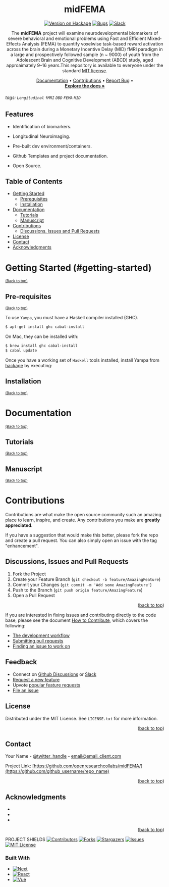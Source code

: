 <!-- Improved compatibility of back to top link -->
<a name="readme-top"></a>

<!-- PROJECT LOGO 
<br />
<div align="center">
  <a href="https://github.com/openresearchcollabs/midFEMA">
    <img src="img/logo.png" alt="Logo" width="80" height="80">
  </a>
  -->

<div align="center">

# midFEMA

[![Version on Hackage](https://img.shields.io/badge/any_text-you_like-blue)](https://xxxxx)
[![Bugs](https://img.shields.io/github/issues/microsoft/vscode/bug.svg)](https://github.com/microsoft/vscode/issues?utf8=✓&q=is%3Aissue+is%3Aopen+label%3Abug)
[![Slack](https://img.shields.io/badge/chat-on%20gitter-yellow.svg)](https://gitter.im/Microsoft/vscode)

  <p align="center">
  The <strong>midFEMA</strong> project will examine neurodevelopmental biomarkers of severe behavioral and emotional problems using Fast and Efficient Mixed‐Effects Analysis (FEMA) to quantify voxelwise task-based reward activation across the brain during a Monetary Incentive Delay (MID) fMRI paradigm in a large and prospectively followed sample (n ~ 9000) of youth from the Adolescent Brain and Cognitive Development (ABCD) study, aged approaimately 9–16 years.This repository is available to everyone under the standard <a href="https://github.com/microsoft/vscode/blob/main/LICENSE.txt">MIT license</a>.
    </p>

[Documentation](#documentation) •
[Contributions](#contributions) •
[Report Bug](#report-bug) •
    <br />
    <a href="https://github.com/openresearchcollabs/midFEMA"><strong>Explore the docs »</strong></a>
</div>

###### tags: `Longitudinal` `fMRI` `DBD` `FEMA` `MID` 

## Features

- Identification of biomarkers.

- Longitudinal Neuroimaging.

- Pre-built dev environment/containers.

- Github Templates and project documentation.

- Open Source.

## Table of Contents
- [Getting Started](#getting-started)
  - [Prerequisites](#prerequisites)
  - [Installation](#installation)
- [Documentation](#documentation)
  - [Tutorials](#tutorials)
  - [Manuscript](#manuscript)
- [Contributions](#contributions)
  - [Discussions, Issues and Pull Requests](#discussions-issues-and-pull-requests)
- [License](#license)
- [Contact](#contact )
- [Acknowledgments](#acknowledgments)

# Getting Started (#getting-started)
<sup>[(Back to top)](#table-of-contents)</sup>

## Pre-requisites
<sup>[(Back to top)](#table-of-contents)</sup>

To use `Yampa`, you must have a Haskell compiler installed (GHC).

```sh
$ apt-get install ghc cabal-install
```

On Mac, they can be installed with:

```sh
$ brew install ghc cabal-install
$ cabal update
```

Once you have a working set of `Haskell` tools installed, install Yampa from
[hackage](http://hackage.haskell.org/package/Yampa) by executing:

## Installation
<sup>[(Back to top)](#table-of-contents)</sup>

# Documentation
<sup>[(Back to top)](#table-of-contents)</sup>

## Tutorials
<sup>[(Back to top)](#table-of-contents)</sup>

## Manuscript
<sup>[(Back to top)](#table-of-contents)</sup>

# Contributions

Contributions are what make the open source community such an amazing place to learn, inspire, and create. Any contributions you make are **greatly appreciated**.

If you have a suggestion that would make this better, please fork the repo and create a pull request. You can also simply open an issue with the tag "enhancement".

## Discussions, Issues and Pull Requests 

1. Fork the Project
2. Create your Feature Branch (`git checkout -b feature/AmazingFeature`)
3. Commit your Changes (`git commit -m 'Add some AmazingFeature'`)
4. Push to the Branch (`git push origin feature/AmazingFeature`)
5. Open a Pull Request

<p align="right">(<a href="#readme-top">back to top</a>)</p>

If you are interested in fixing issues and contributing directly to the code base,
please see the document [How to Contribute](https://github.com/microsoft/vscode/wiki/How-to-Contribute), which covers the following:

* [The development workflow](https://github.com/microsoft/vscode/wiki/How-to-Contribute#debugging)
* [Submitting pull requests](https://github.com/microsoft/vscode/wiki/How-to-Contribute#pull-requests)
* [Finding an issue to work on](https://github.com/microsoft/vscode/wiki/How-to-Contribute#where-to-contribute)



## Feedback

* Connect on [Github Discussions](https://xxx) or [Slack](https://xxx)
* [Request a new feature](CONTRIBUTING.md)
* Upvote [popular feature requests](https://github.com/microsoft/vscode/issues?q=is%3Aopen+is%3Aissue+label%3Afeature-request+sort%3Areactions-%2B1-desc)
* [File an issue](https://github.com/microsoft/vscode/issues)

<!-- LICENSE -->
## License

Distributed under the MIT License. See `LICENSE.txt` for more information.

<p align="right">(<a href="#readme-top">back to top</a>)</p>

<!-- CONTACT -->
## Contact

Your Name - [@twitter_handle](https://twitter.com/twitter_handle) - email@email_client.com

Project Link: [https://github.com/openresearchcollabs/midFEMA/](https://github.com/github_username/repo_name)

<p align="right">(<a href="#readme-top">back to top</a>)</p>

<!-- ACKNOWLEDGMENTS -->
## Acknowledgments

* []()
* []()
* []()

<p align="right">(<a href="#readme-top">back to top</a>)</p>

PROJECT SHIELDS 
[![Contributors][contributors-shield]][contributors-url]
[![Forks][forks-shield]][forks-url]
[![Stargazers][stars-shield]][stars-url]
[![Issues][issues-shield]][issues-url]
[![MIT License][license-shield]][license-url]

### Built With

* [![Next][Next.js]][Next-url]
* [![React][React.js]][React-url]
* [![Vue][Vue.js]][Vue-url]

<!-- MARKDOWN LINKS & IMAGES -->
[contributors-shield]: https://img.shields.io/github/contributors/github_username/repo_name.svg?style=for-the-badge
[contributors-url]: https://github.com/github_username/repo_name/graphs/contributors
[forks-shield]: https://img.shields.io/github/forks/github_username/repo_name.svg?style=for-the-badge
[forks-url]: https://github.com/github_username/repo_name/network/members
[stars-shield]: https://img.shields.io/github/stars/github_username/repo_name.svg?style=for-the-badge
[stars-url]: https://github.com/github_username/repo_name/stargazers
[issues-shield]: https://img.shields.io/github/issues/github_username/repo_name.svg?style=for-the-badge
[issues-url]: https://github.com/github_username/repo_name/issues
[license-shield]: https://img.shields.io/github/license/github_username/repo_name.svg?style=for-the-badge
[license-url]: https://github.com/github_username/repo_name/blob/master/LICENSE.txt
[Next.js]: https://img.shields.io/badge/next.js-000000?style=for-the-badge&logo=nextdotjs&logoColor=white
[Next-url]: https://nextjs.org/
[React.js]: https://img.shields.io/badge/React-20232A?style=for-the-badge&logo=react&logoColor=61DAFB
[React-url]: https://reactjs.org/
[Vue.js]: https://img.shields.io/badge/Vue.js-35495E?style=for-the-badge&logo=vuedotjs&logoColor=4FC08D
[Vue-url]: https://vuejs.org/



